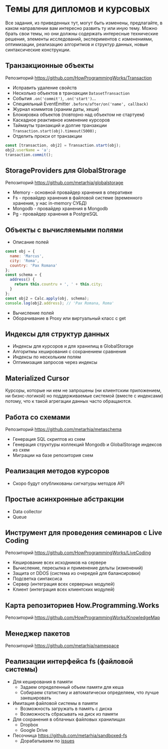# Темы для дипломов и курсовых

Все задания, из приведенных тут, могут быть изменены, предлагайте, в каком
направлении вам интересно развить ту или иную тему. Можно брать свои темы,
но они должны содержать интересные технические решения, элементы исследований,
экспериментов с изменениями, оптимизации, реализацию алгоритмов и структур
данных, новые синтаксические конструкции.

## Транзакционные объекты
Репозиторий https://github.com/HowProgrammingWorks/Transaction
- Исправить удаление свойств
- Несколько объектов в транзакции `DatasetTransaction`
- События `.on('commit')`, `.on('start')`...
- Специяльный EventEmitter `.before/after/on('name', callback)`
- Журнал коммитов (храним даты, хеши)
- Блокировка объектов (повторно над объектом не стартуем)
- Каскадное реактивное изменение курсоров
- Таймауты транзакций и долгие транзакции
`Transaction.start(obj).timeout(5000);`
- Отделить прокси от транзакции
```js
const [transaction, obj2] = Transaction.start(obj);
obj2.userName = 'a';
transaction.commit();
```

## StorageProviders для GlobalStrorage
Репозиторий https://github.com/metarhia/globalstorage
- Memory - основной провайдер хранения в оперативке
- Fs - провайдер хранения в файловой системе (временного хранения, у нас in-memory СУБД)
- Mongodb - провайдер хранения в Mongodb
- Pg - провайдер хранения в PostgreSQL

## Объекты с вычисляемыми полями
- Описание полей
```js
const obj = {
  name: 'Marcus',
  city: 'Roma',
  country: 'Pax Romana'
};
const schema = {
  address() {
    return this.countru + ', ' + this.city;
  }
};
const obj2 = Calc.apply(obj, schema);
console.log(obj2.address); // 'Pax Romana, Roma'
```
- Вычисление полей
- Оборачивание в Proxy или виртуальный класс с get

## Индексы для структур данных
- Индексы для курсоров и для хранилищ в GlobalStorage
- Алгоритмы хеширования с сохранением сравнения
- Индексы по нескольким полям
- Оптимизация запросов через индексы

## Materialized Cursor
Курсоры, которые ни кем не запрошены (ни клиентским приложением, ни
бизнс-логикой) но поддерживаемые системой (вместе с индексами) потому,
что к такой агрегации данных часто обращаются.

## Работа со схемами
Репозиторий https://github.com/metarhia/metaschema
- Генерация SQL скриптов из схем
- Генерация структуры коллекций Mongodb и GlobalStorage индексов из схем
- Миграции на базе репозитория схем

## Реализация методов курсоров
- Скоро будут опубликованы сигнатуры методов API

## Простые асинхронные абстракции
- Data collector
- Queue

## Инструмент для проведения семинаров с Live Coding
Репозиторий https://github.com/HowProgrammingWorks/LiveCoding
- Кеширование всех исходников на сервере
- Вычисление, пересылка и применение дельты (изменений)
- Защита от DDOS (система из очередей для балансировки)
- Подсветка синтаксиса
- Сервер (интеграция всех серверных модулей)
- Клиент (интеграция всех клиентских модулей)

## Карта репозиториев How.Programming.Works
Репозиторий https://github.com/HowProgrammingWorks/KnowledgeMap

## Менеджер пакетов
Репозиторий https://github.com/metarhia/namespace

## Реализации интерфейса fs (файловой системы)
- Для кеширования в памяти
  - Задаем определенный объем памяти для кеша
  - Собираем статистику и автоматически определяем, что лучше закешировать
- Имитация файловой системы в памяти
  - Возможность загружать в память с диска
  - Возможность сбрасывать на диск из памяти
- Для сохранения в облачных файловых хранилищах
  - Dropbox
  - Google Drive
- Песочница https://github.com/metarhia/sandboxed-fs
  - Дорабатываем по [issues](https://github.com/metarhia/sandboxed-fs/issues)
